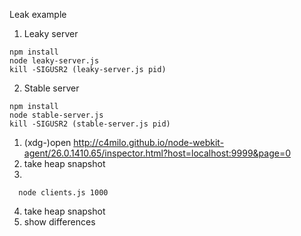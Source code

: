 Leak example

1. Leaky server

```shell
npm install
node leaky-server.js
kill -SIGUSR2 (leaky-server.js pid)
```

2. Stable server

```shell
npm install
node stable-server.js
kill -SIGUSR2 (stable-server.js pid)
```

1. (xdg-)open http://c4milo.github.io/node-webkit-agent/26.0.1410.65/inspector.html?host=localhost:9999&page=0
2. take heap snapshot
3.
  ```shell
    node clients.js 1000
  ```
4. take heap snapshot
5. show differences